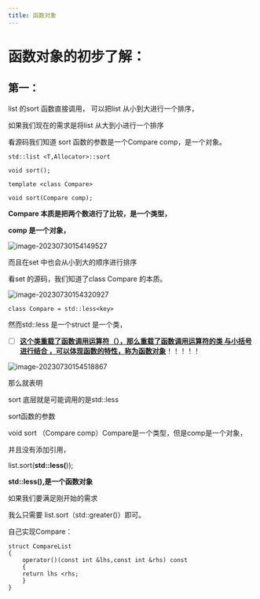 ```yaml
---
title: 函数对象
---
```


# 函数对象的初步了解：

<!-- more -->

## 第一：

list 的sort 函数直接调用， 可以把list 从小到大进行一个排序，

如果我们现在的需求是将list 从大到小进行一个排序

看源码我们知道 sort 函数的参数是一个Compare comp，是一个对象。

```
std::list <T,Allocator>::sort

void sort();

template <class Compare>

void sort(Compare comp);
```

**Compare  本质是把两个数进行了比较，是一个类型，**

**comp 是一个对象，**

![image-20230730154149527](C:\Users\15183\AppData\Roaming\Typora\typora-user-images\image-20230730154149527.png)

而且在set 中也会从小到大的顺序进行排序

看set 的源码，我们知道了class Compare 的本质。

![image-20230730154320927](C:\Users\15183\AppData\Roaming\Typora\typora-user-images\image-20230730154320927.png)

```
class Compare = std::less<key>
```

然而std::less<key> 是一个struct 是一个类，

- [ ] [**这个类重载了函数调用运算符（），那么重载了函数调用运算符的类 与小括号进行结合 ，可以体现函数的特性，称为函数对象**]()！！！！！

![image-20230730154518867](C:\Users\15183\AppData\Roaming\Typora\typora-user-images\image-20230730154518867.png)

那么就表明

sort 底层就是可能调用的是std::less

sort函数的参数

void sort （Compare comp）Compare是一个类型，但是comp是一个对象，

并且没有添加引用，

list.sort(**std::less<int>(**));

**std::less<int>(),是一个函数对象**

如果我们要满足刚开始的需求

我么只需要 list.sort（std::greater<int>()）即可。

自己实现Compare：

```
struct CompareList
{
	operator()(const int &lhs,const int &rhs) const
	{
	return lhs <rhs;
	}
}
```




